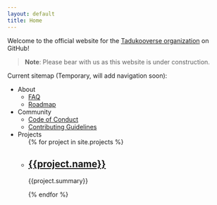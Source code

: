 ```yaml
---
layout: default
title: Home
---
```


Welcome to the official website for the [Tadukooverse organization](https://github.com/Tadukooverse) on GitHub!

> **Note**: Please bear with us as this website is under construction.

Current sitemap (Temporary, will add navigation soon):
- About
	- [FAQ](about/faq.html)
	- [Roadmap](about/roadmap.html)
- Community
	- [Code of Conduct](community/CODE_OF_CONDUCT.html)
	- [Contributing Guidelines](community/CONTRIBUTING.html)
- Projects
  <ul>
  {% for project in site.projects %}
    <li>
	  <h2><a href="{{project.url}}">{{project.name}}</a></h2>
	  <p>{{project.summary}}</p>
	</li>
  {% endfor %}
